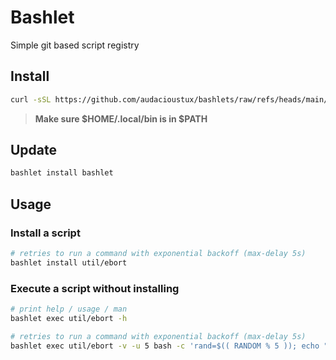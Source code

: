 # Bashlet

Simple git based script registry

## Install

```bash
curl -sSL https://github.com/audacioustux/bashlets/raw/refs/heads/main/bashlet.sh | bash -s install bashlet
```

> **Make sure $HOME/.local/bin is in $PATH**

## Update

```bash
bashlet install bashlet
```

## Usage

### Install a script

```bash
# retries to run a command with exponential backoff (max-delay 5s)
bashlet install util/ebort
```

### Execute a script without installing

```bash
# print help / usage / man
bashlet exec util/ebort -h

# retries to run a command with exponential backoff (max-delay 5s)
bashlet exec util/ebort -v -u 5 bash -c 'rand=$(( RANDOM % 5 )); echo "Random number: $rand"; (( rand == 0 ))'
```

